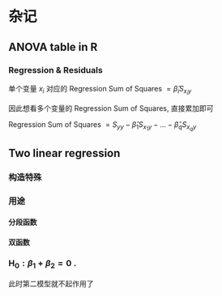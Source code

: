 # 杂记

## ANOVA table in R

### Regression & Residuals

单个变量 $x_i$ 对应的 Regression Sum of Squares $=\hat{\beta}_i S_{x_i y}$

因此想看多个变量的 Regression Sum of Squares, 直接累加即可

Regression Sum of Squares $=S_{yy}-\hat{\beta}_1 S_{x_1 y}-...-\hat{\beta}_q S_{x_q y}$

## Two linear regression

### 构造特殊

### 用途

#### 分段函数

#### 双函数

### $\mathrm{H}_0: \beta_1+\beta_2=0$ .

此时第二模型就不起作用了
